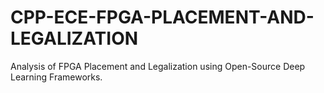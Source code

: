 # CPP-ECE-FPGA-PLACEMENT-AND-LEGALIZATION
Analysis of FPGA Placement and Legalization using Open-Source Deep Learning Frameworks.
